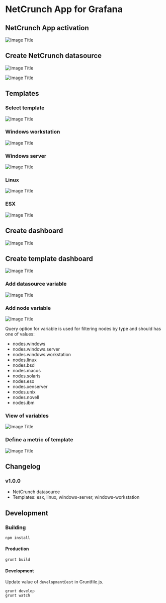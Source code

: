 # NetCrunch App for Grafana

## NetCrunch App activation
![Image Title](https://raw.githubusercontent.com/adremsoft/grafana-netcrunch-plugin/master/doc/movies/activate-netcrunch-plugin.gif)

## Create NetCrunch datasource
![Image Title](https://raw.githubusercontent.com/adremsoft/grafana-netcrunch-plugin/master/doc/movies/create-datasource.gif)

![Image Title](https://raw.githubusercontent.com/adremsoft/grafana-netcrunch-plugin/master/doc/images/datasource-list.jpg)

## Templates

### Select template
![Image Title](https://raw.githubusercontent.com/adremsoft/grafana-netcrunch-plugin/master/doc/movies/select-template.gif)

### Windows workstation
![Image Title](https://raw.githubusercontent.com/adremsoft/grafana-netcrunch-plugin/master/doc/images/windows-workstation-template.jpg)

### Windows server
![Image Title](https://raw.githubusercontent.com/adremsoft/grafana-netcrunch-plugin/master/doc/images/windows-server-template.jpg)

### Linux
![Image Title](https://raw.githubusercontent.com/adremsoft/grafana-netcrunch-plugin/master/doc/images/linux-template.jpg)

### ESX
![Image Title](https://raw.githubusercontent.com/adremsoft/grafana-netcrunch-plugin/master/doc/images/esx-template.jpg)

## Create dashboard
![Image Title](https://raw.githubusercontent.com/adremsoft/grafana-netcrunch-plugin/master/doc/movies/create-dashboard.gif)

## Create template dashboard

![Image Title](https://raw.githubusercontent.com/adremsoft/grafana-netcrunch-plugin/master/doc/images/create-template-1.png)

### Add datasource variable

![Image Title](https://raw.githubusercontent.com/adremsoft/grafana-netcrunch-plugin/master/doc/images/create-template-2.png)

### Add node variable

![Image Title](https://raw.githubusercontent.com/adremsoft/grafana-netcrunch-plugin/master/doc/images/create-template-3.png)

Query option for variable is used for filtering nodes by type and should has one of values:

* nodes.windows
* nodes.windows.server
* nodes.windows.workstation
* nodes.linux
* nodes.bsd
* nodes.macos
* nodes.solaris
* nodes.esx
* nodes.xenserver
* nodes.unix
* nodes.novell
* nodes.ibm

### View of variables

![Image Title](https://raw.githubusercontent.com/adremsoft/grafana-netcrunch-plugin/master/doc/images/create-template-4.png)

### Define a metric of template

![Image Title](https://raw.githubusercontent.com/adremsoft/grafana-netcrunch-plugin/master/doc/images/create-template-5.png)

## Changelog

### v1.0.0
- NetCrunch datasource
- Templates: esx, linux, windows-server, windows-workstation

## Development

### Building
```
npm install
```

#### Production
```
grunt build
```

#### Development

Update value of `developmentDest` in Gruntfile.js.

```
grunt develop
grunt watch
```
